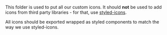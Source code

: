 This folder is used to put all our custom icons. It should **not** be used to add
icons from third party libraries - for that, use [styled-icons](https://styled-icons.js.org).

All icons should be exported wrapped as styled components to match the way we
use styled-icons.
